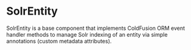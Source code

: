 # SolrEntity

SolrEntity is a base component that implements ColdFusion ORM event handler methods to manage Solr indexing of an entity via simple annotations (custom metadata attributes).